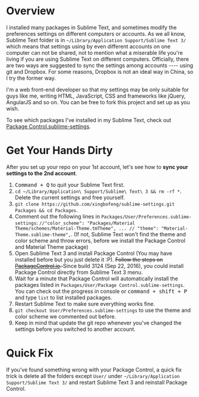 # Overview

I installed many packages in Sublime Text, and sometimes modify the preferences settings on different computers or accounts. As we all know, Sublime Text folder is in `~/Library/Application Support/Sublime Text 3/` which means that settings using by even different accounts on one computer can not be shared, not to mention what a miserable life you're living if you are using Sublime Text on different computers. Officially, there are two ways are suggested to sync the settings among accounts ---- using git and Dropbox. For some reasons, Dropbox is not an ideal way in China, so I try the former way. 

I'm a web front-end developer so that my settings may be only suitable for guys like me, writing HTML, JavaScript, CSS and frameworks like jQuery, AngularJS and so on. You can be free to fork this project and set up as you wish. 

To see which packages I've installed in my Sublime Text, check out [Package Control.sublime-settings](https://github.com/xingbofeng/sublime-settings/blob/master/User/Package%20Control.sublime-settings).

# Get Your Hands Dirty

After you set up your repo on your 1st account, let's see how to **sync your settings to the 2nd account**.  

1. <kbd>Command + Q</kbd> to quit your Sublime Text first. 
2. `cd ~/Library/Application\ Support/Sublime\ Text\ 3 && rm -rf *`. Delete the current settings and free yourself. 
3. `git clone https://github.com/xingbofeng/sublime-settings.git Packages && cd Packages`.
4. Comment out the following lines in `Packages/User/Preferences.sublime-settings`: `//"color_scheme": "Packages/Material Theme/schemes/Material-Theme.tmTheme", ... // "theme": "Material-Theme.sublime-theme",`. (If not, Sublime Text won't find the theme and color scheme and throw errors, before we install the Package Control and Material Theme package)
5. Open Sublime Text 3 and install Package Control (You may have installed before but you just delete it :P). <del>Follow the steps on [PackageControl.io](https://packagecontrol.io/installation). </del>Since build 3124 (Sep 22, 2016), you could install Package Control directly from Sublime Text 3 menu. 
6. Wait for a minute that Package Control will automatically install the packages listed in `Packages/User/Package Control.sublime-settings`. You can check out the progress in console or <kbd>command + shift + P</kbd> and type `list` to list installed packages. 
7. Restart Sublime Text to make sure everything works fine. 
8. `git checkout User/Preferences.sublime-settings` to use the theme and color scheme we commented out before. 
9. Keep in mind that update the git repo whenever you've changed the settings before you switched to another account. 

# Quick Fix

If you've found something wrong with your Package Control, a quick fix trick is delete all the folders except `User/` under `~/Library/Application Support/Sublime Text 3/` and restart Sublime Text 3 and reinstall Package Control. 
